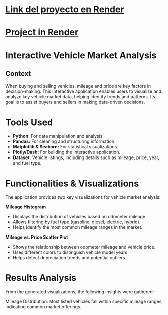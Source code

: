 # [Link del proyecto en Render](https://proyecto5-fema.onrender.com)


# [Project in Render](https://proyecto5-fema.onrender.com)

# Interactive Vehicle Market Analysis

## Context
When buying and selling vehicles, mileage and price are key factors in decision-making. This interactive application enables users to visualize and analyze key vehicle market data, helping identify trends and patterns. Its goal is to assist buyers and sellers in making data-driven decisions.

# Tools Used
- **Python:** For data manipulation and analysis.
- **Pandas:** For cleaning and structuring information.
- **Matplotlib & Seaborn:** For statistical visualizations.
- **Plotly/Dash:** For building the interactive application.
- **Dataset:** Vehicle listings, including details such as mileage, price, year, and fuel type.

# Functionalities & Visualizations
The application provides two key visualizations for vehicle market analysis:

**Mileage Histogram**

- Displays the distribution of vehicles based on odometer mileage.
- Allows filtering by fuel type (gasoline, diesel, electric, hybrid).
- Helps identify the most common mileage ranges in the market.

**Mileage vs. Price Scatter Plot**

- Shows the relationship between odometer mileage and vehicle price.
- Uses different colors to distinguish vehicle model years.
- Helps detect depreciation trends and potential outliers.

# Results Analysis
From the generated visualizations, the following insights were gathered:

Mileage Distribution: Most listed vehicles fall within specific mileage ranges, indicating common market offerings.

